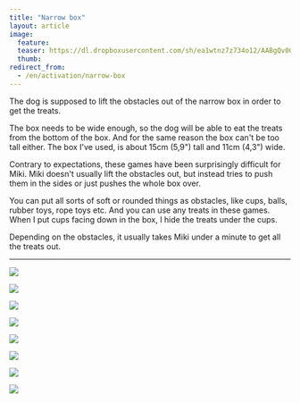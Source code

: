 ```yaml
---
title: "Narrow box"
layout: article
image:
  feature:
  teaser: https://dl.dropboxusercontent.com/sh/ea1wtnz7z734o12/AABgQv0GNOtt4GZ5oZbmM_ewa/aktivointi/kapea-laatikko/DSC57694-245px.jpg
  thumb:
redirect_from:
  - /en/activation/narrow-box
---
```


The dog is supposed to lift the obstacles out of the narrow box in order to get the treats.

The box needs to be wide enough, so the dog will be able to eat the treats from the bottom of the box. And for the same reason the box can't be too tall either. The box I've used, is about 15cm (5,9") tall and 11cm (4,3") wide.

Contrary to expectations, these games have been surprisingly difficult for Miki. Miki doesn't usually lift the obstacles out, but instead tries to push them in the sides or just pushes the whole box over.

You can put all sorts of soft or rounded things as obstacles, like cups, balls, rubber toys, rope toys etc. And you can use any treats in these games. When I put cups facing down in the box, I hide the treats under the cups.

Depending on the obstacles, it usually takes Miki under a minute to get all the treats out.

---

[![](https://dl.dropboxusercontent.com/sh/ea1wtnz7z734o12/AACDvoDXCq00LIgOU00gwfroa/aktivointi/kapea-laatikko/DSC57719-800px.jpg)](https://dl.dropboxusercontent.com/sh/ea1wtnz7z734o12/AADrkw1ojmRa6n8E058zll03a/aktivointi/kapea-laatikko/DSC57719.jpg)

[![](https://dl.dropboxusercontent.com/sh/ea1wtnz7z734o12/AACyvu23Jsht7nLn9RtM2ihXa/aktivointi/kapea-laatikko/DSC57721-800px.jpg)](https://dl.dropboxusercontent.com/sh/ea1wtnz7z734o12/AADF3My5g5HH48BPmBipWyIea/aktivointi/kapea-laatikko/DSC57721.jpg)

[![](https://dl.dropboxusercontent.com/sh/ea1wtnz7z734o12/AAAZ_FANkc2KeVydODA0Wu78a/aktivointi/kapea-laatikko/DSC57729-800px.jpg)](https://dl.dropboxusercontent.com/sh/ea1wtnz7z734o12/AAC_ekaaIvWnOVd4TuRSPuota/aktivointi/kapea-laatikko/DSC57729.jpg)

[![](https://dl.dropboxusercontent.com/sh/ea1wtnz7z734o12/AADKqz_lJEy_nnY7ULYyNl9Da/aktivointi/kapea-laatikko/DSC57694-800px.jpg)](https://dl.dropboxusercontent.com/sh/ea1wtnz7z734o12/AABzFaKrfNCGk80hBm7v62dYa/aktivointi/kapea-laatikko/DSC57694.jpg)

[![](https://dl.dropboxusercontent.com/sh/ea1wtnz7z734o12/AADDIjOIKVbwTDgBGys8gYTta/aktivointi/kapea-laatikko/DSC57713-800px.jpg)](https://dl.dropboxusercontent.com/sh/ea1wtnz7z734o12/AACufprWkG1i7zySJoXJjx1_a/aktivointi/kapea-laatikko/DSC57713.jpg)

[![](https://dl.dropboxusercontent.com/sh/ea1wtnz7z734o12/AAC1tzOYj61j2SnGLv5Tf4IAa/aktivointi/kapea-laatikko/DSC57734-800px.jpg)](https://dl.dropboxusercontent.com/sh/ea1wtnz7z734o12/AAA_cKDCHMBy0UpPvvBFQ5y3a/aktivointi/kapea-laatikko/DSC57734.jpg)

[![](https://dl.dropboxusercontent.com/sh/ea1wtnz7z734o12/AAAybhPQM4IuBM0YFn1TtO20a/aktivointi/kapea-laatikko/DSC57698-800px.jpg)](https://dl.dropboxusercontent.com/sh/ea1wtnz7z734o12/AAAW5uKMmuF7gJ_Z4s3f7eULa/aktivointi/kapea-laatikko/DSC57698.jpg)

[![](https://dl.dropboxusercontent.com/sh/ea1wtnz7z734o12/AAAHcnLD4jD5oFt0hT48shFpa/aktivointi/kapea-laatikko/Image1-800px.jpg)](https://dl.dropboxusercontent.com/sh/ea1wtnz7z734o12/AADG2eOeABkKyTh5eT_HqUPva/aktivointi/kapea-laatikko/Image1.jpg)
